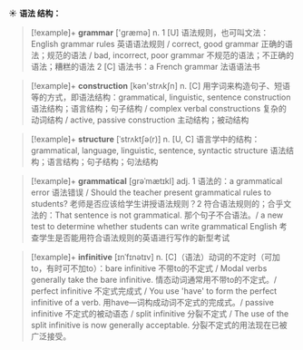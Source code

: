 ☀ <span class="category">**语法 结构：**</span>
>[!example]+ <span class="vocabulary">**grammar**</span> ['ɡræmə] 
> <span class="definition">n. 1 [U] 语法规则，也可叫文法：</span>English grammar rules 英语语法规则 / correct, good grammar 正确的语法；规范的语法 / bad, incorrect, poor grammar 不规范的语法；不正确的语法；糟糕的语法 <span class="definition">2 [C] 语法书：</span>a French grammar 法语语法书

>[!example]+ <span class="vocabulary">**construction**</span> [kən'strʌkʃn] 
> <span class="definition">n. [C] 用字词来构造句子、短语等的方式，即语法结构：</span>grammatical, linguistic, sentence construction 语法结构；语言结构；句子结构 / complex verbal constructions 复杂的动词结构 / active, passive construction 主动结构；被动结构
           
>[!example]+ <span class="vocabulary">**structure**</span> [ˈstrʌktʃə(r)]
> <span class="definition">n. [U, C] 语言学中的结构：</span>grammatical, language, linguistic, sentence, syntactic structure 语法结构；语言结构；句子结构；句法结构
           
>[!example]+ <span class="vocabulary">**grammatical**</span> [grəˈmætɪkl]
> <span class="definition">adj. 1 语法的：</span>a grammatical error 语法错误 / Should the teacher present grammatical rules to students? 老师是否应该给学生讲授语法规则？<span class="definition">2 符合语法规则的；合乎文法的：</span>That sentence is not grammatical. 那个句子不合语法。/ a new test to determine whether students can write grammatical English 考查学生是否能用符合语法规则的英语进行写作的新型考试
           
>[!example]+ <span class="vocabulary">**infinitive**</span> [ɪnˈfɪnətɪv]
> <span class="definition">n. [C]（语法）动词的不定时（可加to，有时可不加to）：</span>bare infinitive 不带to的不定式 / Modal verbs generally take the bare infinitive. 情态动词通常用不带to的不定式。/ perfect infinitive 不定式完成式 / You use 'have' to form the perfect infinitive of a verb. 用have—词构成动词不定式的完成式。/ passive infinitive 不定式的被动语态 / split infinitive 分裂不定式 / The use of the split infinitive is now generally acceptable. 分裂不定式的用法现在已被广泛接受。
